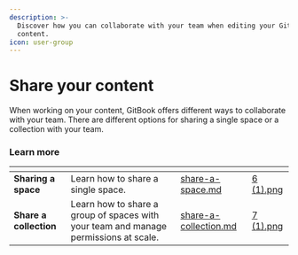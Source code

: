 ```yaml
---
description: >-
  Discover how you can collaborate with your team when editing your GitBook
  content.
icon: user-group
---
```


# Share your content

When working on your content, GitBook offers different ways to collaborate with your team. There are different options for sharing a single space or a collection with your team.

### Learn more

<table data-card-size="large" data-view="cards"><thead><tr><th></th><th></th><th data-hidden data-card-target data-type="content-ref"></th><th data-hidden data-card-cover data-type="files"></th></tr></thead><tbody><tr><td><strong>Sharing a space</strong></td><td>Learn how to share a single space.</td><td><a href="share-a-space.md">share-a-space.md</a></td><td><a href="../../.gitbook/assets/6 (1).png">6 (1).png</a></td></tr><tr><td><strong>Share a collection</strong></td><td>Learn how to share a group of spaces with your team and manage permissions at scale.</td><td><a href="share-a-collection.md">share-a-collection.md</a></td><td><a href="../../.gitbook/assets/7 (1).png">7 (1).png</a></td></tr></tbody></table>
